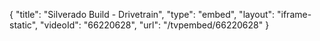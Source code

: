 {
    "title": "Silverado Build - Drivetrain",
    "type": "embed",
    "layout": "iframe-static",
    "videoId": "66220628",
    "url": "\/tvpembed\/66220628"
}